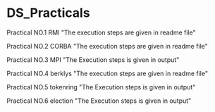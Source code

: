 # DS_Practicals

Practical NO.1 RMI "The execution steps are given in readme file"

Practical NO.2 CORBA "The execution steps are given in readme file"

Practical NO.3 MPI "The Execution steps is given in output"

Practical NO.4 berklys "The execution steps are given in readme file"

Practical NO.5 tokenring "The Execution steps is given in output"

Practical NO.6 election "The Execution steps is given in output"
